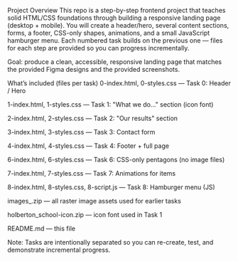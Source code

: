 Project Overview
This repo is a step-by-step frontend project that teaches solid HTML/CSS foundations through building a responsive landing page (desktop + mobile). You will create a header/hero, several content sections, forms, a footer, CSS-only shapes, animations, and a small JavaScript hamburger menu. Each numbered task builds on the previous one — files for each step are provided so you can progress incrementally.

Goal: produce a clean, accessible, responsive landing page that matches the provided Figma designs and the provided screenshots.

What’s included (files per task)
0-index.html, 0-styles.css — Task 0: Header / Hero

1-index.html, 1-styles.css — Task 1: "What we do..." section (icon font)

2-index.html, 2-styles.css — Task 2: "Our results" section

3-index.html, 3-styles.css — Task 3: Contact form

4-index.html, 4-styles.css — Task 4: Footer + full page

6-index.html, 6-styles.css — Task 6: CSS-only pentagons (no image files)

7-index.html, 7-styles.css — Task 7: Animations for items

8-index.html, 8-styles.css, 8-script.js — Task 8: Hamburger menu (JS)

images_.zip — all raster image assets used for earlier tasks

holberton_school-icon.zip — icon font used in Task 1

README.md — this file

Note: Tasks are intentionally separated so you can re-create, test, and demonstrate incremental progress.
